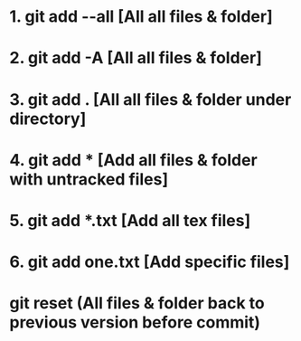 # 1. git add --all [All all files & folder]

# 2. git add -A [All all files & folder]

# 3. git add . [All all files & folder under directory]

# 4. git add \* [Add all files & folder with untracked files]

# 5. git add \*.txt [Add all tex files]

# 6. git add one.txt [Add specific files]

# git reset (All files & folder back to previous version before commit)

